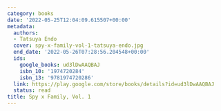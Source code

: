 ```yaml
---
category: books
date: '2022-05-25T12:04:09.615507+00:00'
metadata:
  authors:
  - Tatsuya Endo
  cover: spy-x-family-vol-1-tatsuya-endo.jpg
  end_date: '2022-05-26T07:28:56.204548+00:00'
  ids:
    google_books: ud3lDwAAQBAJ
    isbn_10: '1974720284'
    isbn_13: '9781974720286'
  link: https://play.google.com/store/books/details?id=ud3lDwAAQBAJ
  status: read
title: Spy x Family, Vol. 1
---
```

